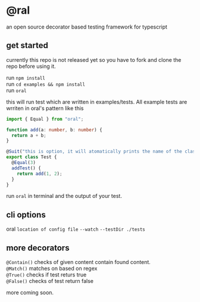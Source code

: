 # @ral
an open source decorator based testing framework for typescript

## get started
currently this repo is not released yet so you have to fork and clone the repo before using it.

run `npm install` <br>
run `cd examples && npm install` <br>
run `oral` <br>

this will run test which are written in examples/tests. All example tests are wrriten in oral's pattern
like this 

``` typescript
import { Equal } from "oral";

function add(a: number, b: number) {
  return a + b;
}

@Suit("this is option, it will atomatically prints the name of the class as description")
export class Test {
  @Equal(3)
  addTest() {
    return add(1, 2);
  }
}
```

run `oral` in terminal and the output of your test.


## cli options
oral `location of config file` `--watch` `--testDir ./tests`

## more decorators
`@Contain()` checks of given content contain found content. <br>
`@Match()` matches on based on regex <br>
`@True()` checks if test returs true <br>
`@False()` checks of test return false <br>

more coming soon.

